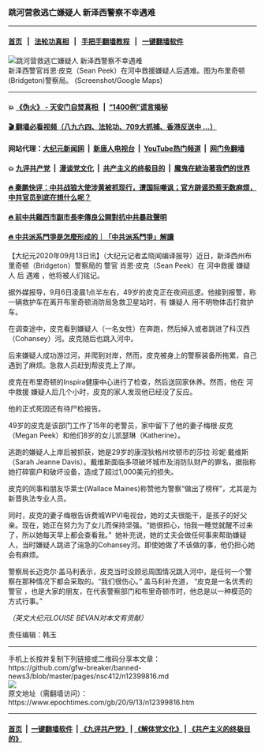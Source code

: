### 跳河营救逃亡嫌疑人 新泽西警察不幸遇难
------------------------

#### [首页](https://github.com/gfw-breaker/banned-news3/blob/master/README.md) &nbsp;&nbsp;|&nbsp;&nbsp; [法轮功真相](https://github.com/begood0513/basic/blob/master/README.md)  &nbsp;&nbsp;|&nbsp;&nbsp; [手把手翻墙教程](https://github.com/gfw-breaker/guides/wiki)  &nbsp;&nbsp;|&nbsp;&nbsp; [一键翻墙软件](https://github.com/gfw-breaker/nogfw/blob/master/README.md)  



<div><img alt="跳河营救逃亡嫌疑人 新泽西警察不幸遇难" class="attachment-djy_600_400 size-djy_600_400 wp-post-image" src="https://i.epochtimes.com/assets/uploads/2020/09/ET-department-e1599785746737-600x400.jpg"/>
<div class="caption">
 新泽西警官肖恩‧皮克（Sean Peek）在河中救援嫌疑人后遇难。图为布里奇顿(Bridgeton)警察局。 (Screenshot/Google Maps)
</div></div><hr/>

#### 💥 [《伪火》 - 天安门自焚真相 ](http://141.164.51.119:10000/videos/blog/weihuo.html)&nbsp; |&nbsp; [“1400例”谎言揭秘  ](http://141.164.51.119:10000/videos/blog/jiexi1400.html)

#### [ 🎬  翻墙必看视频（八九六四、法轮功、709大抓捕、香港反送中 ...）](https://github.com/gfw-breaker/links/blob/master/banned.md)

#### 网站代理：[大纪元新闻网](http://167.172.10.89:10080/gb/) &nbsp;|&nbsp; [新唐人电视台](http://167.172.10.89:8808/gb/)  &nbsp;|&nbsp; [YouTube热门频道](http://158.247.203.241/youtube.html) &nbsp;|&nbsp; [网门免翻墙](http://158.247.203.241:11000/show.aspx?name=ogHome)

#### 💥 [九评共产党](http://141.164.51.119:10000/videos/res/jiuping/)&nbsp; |&nbsp; [漫谈党文化](http://141.164.51.119:10000/videos/res/mtdwh/)&nbsp; |&nbsp; [共产主义的终极目的](http://141.164.51.119:10000/videos/res/zjmd/)&nbsp; |&nbsp; [魔鬼在統治著我們的世界](http://141.164.51.119:10000/videos/res/TheSpecter/)  

#### [ 🔥  秦鹏快评：中共战狼大使涉黄被抓现行，遭国际嘲讽；官方辟谣恐惹无数麻烦，中共官员到底在想什么呢？](http://141.164.51.119:10000/videos/news/qp03.html)

#### [ 🔥  前中共雞西市副市長李傳良公開對抗中共暴政聲明](http://141.164.51.119:10000/videos/news/../tui/index.html)

#### [ 🔥  中共派系鬥爭是怎麼形成的｜「中共派系鬥爭」解讀](http://141.164.51.119:10000/videos/news/don02.html)

<div><p>
 【大纪元2020年09月13日讯】（大纪元记者孟晓闻编译报导）近日，新泽西州布里奇顿（Bridgeton）警察局的
 <ok href="https://www.epochtimes.com/gb/tag/%E8%AD%A6%E5%AE%98.html">
  警官
 </ok>
 肖恩·皮克（Sean Peek）在
 <ok href="https://www.epochtimes.com/gb/tag/%E6%B2%B3%E4%B8%AD%E6%95%91%E6%8F%B4.html">
  河中救援
 </ok>
 <ok href="https://www.epochtimes.com/gb/tag/%E5%AB%8C%E7%96%91%E4%BA%BA.html">
  嫌疑人
 </ok>
 后
 <ok href="https://www.epochtimes.com/gb/tag/%E9%81%87%E9%9A%BE.html">
  遇难
 </ok>
 ，他将被人们铭记。
</p>
<p>
 据外媒报导，9月6日凌晨1点半左右，49岁的皮克正在夜间巡逻。他接到报警，称一辆救护车在离开布里奇顿消防局急救卫星站时，有
 <ok href="https://www.epochtimes.com/gb/tag/%E5%AB%8C%E7%96%91%E4%BA%BA.html">
  嫌疑人
 </ok>
 用不明物体击打救护车。
</p>
<p>
 在调查途中，皮克看到嫌疑人（一名女性）在奔跑，然后掉入或者跳进了科汉西（Cohansey）河。皮克随后也跳入河中。
</p>
<p>
 后来嫌疑人成功游过河，并爬到对岸，然而，皮克被身上的警察装备所拖累，自己遇到了麻烦。急救人员赶到帮皮克上了岸。
</p>
<p>
 皮克在布里奇顿的Inspira健康中心进行了检查，然后送回家休养。然而，他在
 <ok href="https://www.epochtimes.com/gb/tag/%E6%B2%B3%E4%B8%AD%E6%95%91%E6%8F%B4.html">
  河中救援
 </ok>
 嫌疑人后几个小时，皮克的家人发现他已经没了反应。
</p>
<p>
 他的正式死因还有待尸检报告。
</p>
<p>
 49岁的皮克是该部门工作了15年的老警员，家中留下了他的妻子梅根‧皮克（Megan Peek）和他们8岁的女儿凯瑟琳（Katherine）。
</p>
<p>
 逃跑的嫌疑人上岸后被抓获，她是29岁的康涅狄格州坎顿市的莎拉‧珍妮‧戴维斯（Sarah Jeanne Davis）。戴维斯面临多项破坏城市及消防队财产的罪名，据指称她打碎窗户和破坏设备，造成了超过1,000美元的损失。
</p>
<p>
 皮克的同事和朋友华莱士(Wallace Maines)称赞他为警察“做出了榜样”，尤其是为新晋执法专业人员。
</p>
<p>
 同时，皮克的妻子梅根告诉费城WPVI电视台，她的丈夫很能干，是孩子的好父亲。现在，她正在努力为了女儿而保持坚强。“她很担心，怕我一睡觉就醒不过来了，所以她每天早上都会查看我。”  她补充说，她的丈夫会做任何事来帮助嫌疑人，当时嫌疑人跳进了湍急的Cohansey河。即使她做了不该做的事，他仍担心她会有麻烦。
</p>
<p>
 警察局长迈克尔‧盖马利表示，皮克当时没顾忌周围情况跳入河中，是任何一个警察在那种情况下都会采取的。“我们很伤心。” 盖马利补充道， “皮克是一名优秀的
 <ok href="https://www.epochtimes.com/gb/tag/%E8%AD%A6%E5%AE%98.html">
  警官
 </ok>
 ，也是大家的朋友，在代表警察部门和布里奇顿市时，他总是以一种模范的方式行事。”
</p>
<p>
 <em>
  （英文大纪元LOUISE BEVAN对本文有贡献）
 </em>
</p>
<p>
 责任编辑：韩玉
</p>
</div>
<hr/>
手机上长按并复制下列链接或二维码分享本文章：<br/>
https://github.com/gfw-breaker/banned-news3/blob/master/pages/nsc412/n12399816.md <br/>
<a href='https://github.com/gfw-breaker/banned-news3/blob/master/pages/nsc412/n12399816.md'><img src='https://github.com/gfw-breaker/banned-news3/blob/master/pages/nsc412/n12399816.md.png'/></a> <br/>
原文地址（需翻墙访问）：https://www.epochtimes.com/gb/20/9/13/n12399816.htm


------------------------
#### [首页](https://github.com/gfw-breaker/banned-news3/blob/master/README.md) &nbsp;|&nbsp; [一键翻墙软件](https://github.com/gfw-breaker/nogfw/blob/master/README.md) &nbsp;| [《九评共产党》](https://github.com/gfw-breaker/9ping.md/blob/master/README.md#九评之一评共产党是什么) | [《解体党文化》](https://github.com/gfw-breaker/jtdwh.md/blob/master/README.md) | [《共产主义的终极目的》](https://github.com/gfw-breaker/gczydzjmd.md/blob/master/README.md)


<img src='http://gfw-breaker.win/banned-news3/pages/nsc412/n12399816.md' width='0px' height='0px'/>